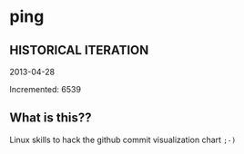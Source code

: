 # ping

## HISTORICAL ITERATION
2013-04-28

Incremented: 6539

## What is this?? 
Linux skills to hack the github commit visualization chart `;-)`
